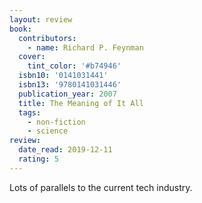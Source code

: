 ```yaml
---
layout: review
book:
  contributors:
    - name: Richard P. Feynman
  cover:
    tint_color: '#b74946'
  isbn10: '0141031441'
  isbn13: '9780141031446'
  publication_year: 2007
  title: The Meaning of It All
  tags:
    - non-fiction
    - science
review:
  date_read: 2019-12-11
  rating: 5
---
```


Lots of parallels to the current tech industry.
